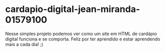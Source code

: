 # cardapio-digital-jean-miranda-01579100

Nesse simples projeto podemos ver como um site em HTML de cardápio digital funciona e se comporta.
Feliz por ter aprendido e estar aprendendo mais a cada dia!
;)
